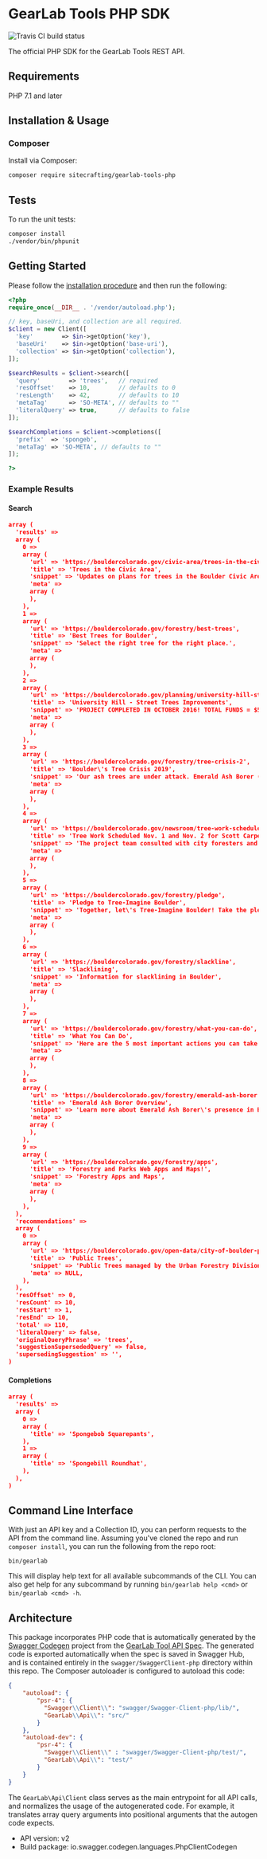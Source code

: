# GearLab Tools PHP SDK

![Travis CI build status](https://api.travis-ci.org/sitecrafting/gearlab-tools-php.svg?branch=master)

The official PHP SDK for the GearLab Tools REST API.

## Requirements

PHP 7.1 and later

## Installation & Usage
### Composer

Install via Composer:

```sh
composer require sitecrafting/gearlab-tools-php
```

## Tests

To run the unit tests:

```sh
composer install
./vendor/bin/phpunit
```

## Getting Started

Please follow the [installation procedure](#installation--usage) and then run the following:

```php
<?php
require_once(__DIR__ . '/vendor/autoload.php');

// key, baseUri, and collection are all required.
$client = new Client([
  'key'        => $in->getOption('key'),
  'baseUri'    => $in->getOption('base-uri'),
  'collection' => $in->getOption('collection'),
]);

$searchResults = $client->search([
  'query'        => 'trees',   // required
  'resOffset'    => 10,        // defaults to 0
  'resLength'    => 42,        // defaults to 10
  'metaTag'      => 'SO-META', // defaults to ""
  'literalQuery' => true,      // defaults to false
]);

$searchCompletions = $client->completions([
  'prefix'  => 'spongeb',
  'metaTag' => 'SO-META', // defaults to ""
]);

?>
```

### Example Results

#### Search

```json
array (
  'results' =>
  array (
    0 =>
    array (
      'url' => 'https://bouldercolorado.gov/civic-area/trees-in-the-civic-area-2',
      'title' => 'Trees in the Civic Area',
      'snippet' => 'Updates on plans for trees in the Boulder Civic Area.',
      'meta' =>
      array (
      ),
    ),
    1 =>
    array (
      'url' => 'https://bouldercolorado.gov/forestry/best-trees',
      'title' => 'Best Trees for Boulder',
      'snippet' => 'Select the right tree for the right place.',
      'meta' =>
      array (
      ),
    ),
    2 =>
    array (
      'url' => 'https://bouldercolorado.gov/planning/university-hill-street-trees-improvements',
      'title' => 'University Hill - Street Trees Improvements',
      'snippet' => 'PROJECT COMPLETED IN OCTOBER 2016! TOTAL FUNDS = $520,000',
      'meta' =>
      array (
      ),
    ),
    3 =>
    array (
      'url' => 'https://bouldercolorado.gov/forestry/tree-crisis-2',
      'title' => 'Boulder\'s Tree Crisis 2019',
      'snippet' => 'Our ash trees are under attack. Emerald Ash Borer (EAB), an invasive beetle from Asia, is killing Boulder\'s ash trees.',
      'meta' =>
      array (
      ),
    ),
    4 =>
    array (
      'url' => 'https://bouldercolorado.gov/newsroom/tree-work-scheduled-nov-1-and-nov-2-for-scott-carpenter-park-parking-lot',
      'title' => 'Tree Work Scheduled Nov. 1 and Nov. 2 for Scott Carpenter Park Parking Lot',
      'snippet' => 'The project team consulted with city foresters and the new parking lot design incorporates, where possible, existing trees determined to be in good condition.',
      'meta' =>
      array (
      ),
    ),
    5 =>
    array (
      'url' => 'https://bouldercolorado.gov/forestry/pledge',
      'title' => 'Pledge to Tree-Imagine Boulder',
      'snippet' => 'Together, let\'s Tree-Imagine Boulder! Take the pledge to help Boulder\'s trees.',
      'meta' =>
      array (
      ),
    ),
    6 =>
    array (
      'url' => 'https://bouldercolorado.gov/forestry/slackline',
      'title' => 'Slacklining',
      'snippet' => 'Information for slacklining in Boulder',
      'meta' =>
      array (
      ),
    ),
    7 =>
    array (
      'url' => 'https://bouldercolorado.gov/forestry/what-you-can-do',
      'title' => 'What You Can Do',
      'snippet' => 'Here are the 5 most important actions you can take ',
      'meta' =>
      array (
      ),
    ),
    8 =>
    array (
      'url' => 'https://bouldercolorado.gov/forestry/emerald-ash-borer',
      'title' => 'Emerald Ash Borer Overview',
      'snippet' => 'Learn more about Emerald Ash Borer\'s presence in Boulder and what you can do about it. EAB is a federally quarantined, invasive tree pest.',
      'meta' =>
      array (
      ),
    ),
    9 =>
    array (
      'url' => 'https://bouldercolorado.gov/forestry/apps',
      'title' => 'Forestry and Parks Web Apps and Maps!',
      'snippet' => 'Forestry Apps and Maps',
      'meta' =>
      array (
      ),
    ),
  ),
  'recommendations' =>
  array (
    0 =>
    array (
      'url' => 'https://bouldercolorado.gov/open-data/city-of-boulder-public-trees/',
      'title' => 'Public Trees',
      'snippet' => 'Public Trees managed by the Urban Forestry Division of the Department of Parks and Recreation, City of Boulder. The provided tree data does not include trees on Open Space and Mountain Parks (OSMP) land. City ordinances prohibit the picking of fruit on trees located on OSMP property. For a list of u',
      'meta' => NULL,
    ),
  ),
  'resOffset' => 0,
  'resCount' => 10,
  'resStart' => 1,
  'resEnd' => 10,
  'total' => 110,
  'literalQuery' => false,
  'originalQueryPhrase' => 'trees',
  'suggestionSupersededQuery' => false,
  'supersedingSuggestion' => '',
)
```

#### Completions

```json
array (
  'results' =>
  array (
    0 =>
    array (
      'title' => 'Spongebob Squarepants',
    ),
    1 =>
    array (
      'title' => 'Spongebill Roundhat',
    ),
  ),
)
```

## Command Line Interface

With just an API key and a Collection ID, you can perform requests to the API from the command line. Assuming you've cloned the repo and run `composer install`, you can run the following from the repo root:

```
bin/gearlab
```

This will display help text for all available subcommands of the CLI. You can also get help for any subcommand by running `bin/gearlab help <cmd>` or `bin/gearlab <cmd> -h`.

## Architecture

This package incorporates PHP code that is automatically generated by the [Swagger Codegen](https://github.com/swagger-api/swagger-codegen) project from the [GearLab Tool API Spec](https://app.swaggerhub.com/apis-docs/ctamayo/gearlab-tools/v2). The generated code is exported automatically when the spec is saved in Swagger Hub, and is contained entirely in the `swagger/SwaggerClient-php` directory within this repo. The Composer autoloader is configured to autoload this code:

```json
{
    "autoload": {
        "psr-4": {
          "Swagger\\Client\\": "swagger/Swagger-Client-php/lib/",
          "GearLab\\Api\\": "src/"
        }
    },
    "autoload-dev": {
        "psr-4": {
          "Swagger\\Client\\" : "swagger/Swagger-Client-php/test/",
          "GearLab\\Api\\": "test/"
        }
    }
}
```

The `GearLab\Api\Client` class serves as the main entrypoint for all API calls, and normalizes the usage of the autogenerated code. For example, it translates array query arguments into positional arguments that the autogen code expects.

- API version: v2
- Build package: io.swagger.codegen.languages.PhpClientCodegen

